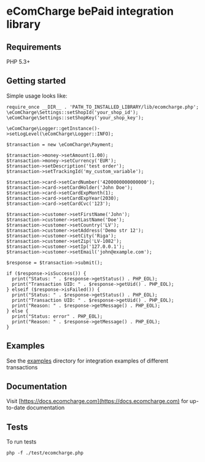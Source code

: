 # eComCharge bePaid integration library

## Requirements

PHP 5.3+

## Getting started

Simple usage looks like:

    require_once __DIR__ . 'PATH_TO_INSTALLED_LIBRARY/lib/ecomcharge.php';
    \eComCharge\Settings::setShopId('your_shop_id');
    \eComCharge\Settings::setShopKey('your_shop_key');

    \eComCharge\Logger::getInstance()->setLogLevel(\eComCharge\Logger::INFO);

    $transaction = new \eComCharge\Payment;

    $transaction->money->setAmount(1.00);
    $transaction->money->setCurrency('EUR');
    $transaction->setDescription('test order');
    $transaction->setTrackingId('my_custom_variable');

    $transaction->card->setCardNumber('4200000000000000');
    $transaction->card->setCardHolder('John Doe');
    $transaction->card->setCardExpMonth(1);
    $transaction->card->setCardExpYear(2030);
    $transaction->card->setCardCvc('123');

    $transaction->customer->setFirstName('John');
    $transaction->customer->setLastName('Doe');
    $transaction->customer->setCountry('LV');
    $transaction->customer->setAddress('Demo str 12');
    $transaction->customer->setCity('Riga');
    $transaction->customer->setZip('LV-1082');
    $transaction->customer->setIp('127.0.0.1');
    $transaction->customer->setEmail('john@example.com');

    $response = $transaction->submit();

    if ($response->isSuccess()) {
      print("Status: " . $response->getStatus() . PHP_EOL);
      print("Transaction UID: " . $response->getUid() . PHP_EOL);
    } elseif ($response->isFailed()) {
      print("Status: " . $response->getStatus() . PHP_EOL);
      print("Transaction UID: " . $response->getUid() . PHP_EOL);
      print("Reason: " . $response->getMessage() . PHP_EOL);
    } else {
      print("Status: error" . PHP_EOL);
      print("Reason: " . $response->getMessage() . PHP_EOL);
    }

## Examples

See the [examples](examples) directory for integration examples of different
transactions

## Documentation

Visit [https://docs.ecomcharge.com](https://docs.ecomcharge.com) for
up-to-date documentation

## Tests

To run tests

    php -f ./test/ecomcharge.php

